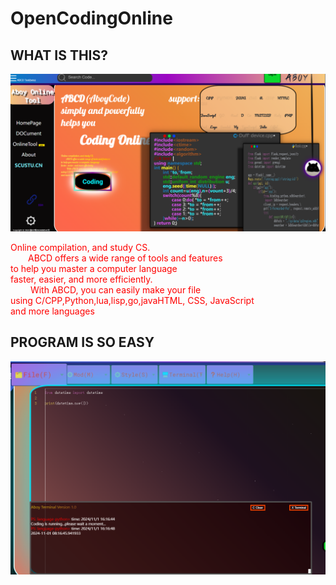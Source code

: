 # OpenCodingOnline

## WHAT IS THIS?
![alt text](image.png)
<P style="color:red">
 Online compilation, and study CS. <br>&emsp;&emsp;ABCD offers a wide range of tools and features <br>to help you master a computer language <br>faster, easier, and more efficiently.<br>&emsp;&emsp; With ABCD, you can easily make your file <br>using C/CPP,Python,lua,lisp,go,javaHTML, CSS, JavaScript<br>and more languages
</P>

## **PROGRAM IS SO EASY**

![alt text](image-1.png)
